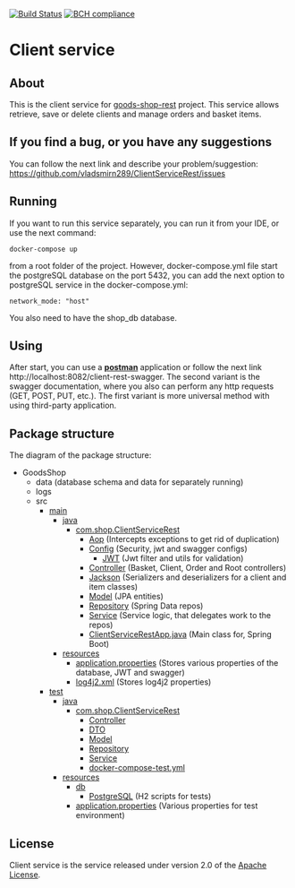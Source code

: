 [![Build Status](https://travis-ci.org/vladsmirn289/ClientServiceRest.svg?branch=master)](https://travis-ci.org/github/vladsmirn289/ClientServiceRest)
[![BCH compliance](https://bettercodehub.com/edge/badge/vladsmirn289/ClientServiceRest?branch=master)](https://bettercodehub.com/)
# Client service

## About
This is the client service for [goods-shop-rest] project. This service allows retrieve, save or delete clients
and manage orders and basket items.

## If you find a bug, or you have any suggestions
You can follow the next link and describe your problem/suggestion: https://github.com/vladsmirn289/ClientServiceRest/issues

## Running
If you want to run this service separately, you can run it from your IDE, or use the next command:
```shell script
docker-compose up
```
from a root folder of the project. However, docker-compose.yml file start the postgreSQL database on the port
5432, you can add the next option to postgreSQL service in the docker-compose.yml:
```shell script
network_mode: "host"
```
You also need to have the shop_db database.

## Using
After start, you can use a **[postman]** application or follow the next link http://localhost:8082/client-rest-swagger.
The second variant is the swagger documentation, where you also can perform any http requests (GET, POST, PUT, etc.).
The first variant is more universal method with using third-party application.

## Package structure
The diagram of the package structure:
*   GoodsShop
    *   data (database schema and data for separately running)
    *   logs
    *   src
        *   [main]
            *   [java]
                *   [com.shop.ClientServiceRest]
                    *   [Aop] (Intercepts exceptions to get rid of duplication)
                    *   [Config] (Security, jwt and swagger configs)
                        *   [JWT] (Jwt filter and utils for validation)
                    *   [Controller] (Basket, Client, Order and Root controllers)
                    *   [Jackson] (Serializers and deserializers for a client and item classes)
                    *   [Model] (JPA entities)
                    *   [Repository] (Spring Data repos)
                    *   [Service] (Service logic, that delegates work to the repos)
                    *   [ClientServiceRestApp.java] (Main class for, Spring Boot)
            *   [resources]
                *   [application.properties] (Stores various properties of the database, JWT and swagger)
                *   [log4j2.xml] (Stores log4j2 properties)
        *   [test]
            *   [java][java2]
                *   [com.shop.ClientServiceRest][comInTest]
                    *   [Controller][ControllerTest]
                    *   [DTO][DTOTest]
                    *   [Model][ModelTest]
                    *   [Repository][RepoTest]
                    *   [Service][ServiceTest]
                    *   [docker-compose-test.yml]
            *   [resources][testRes]
                *   [db][testDb]
                    *   [PostgreSQL] (H2 scripts for tests)
                *   [application.properties][application-test.properties] (Various properties for test environment)

## License
Client service is the service released under version 2.0 of the [Apache License](https://www.apache.org/licenses/LICENSE-2.0).

[goods-shop-rest]: https://github.com/vladsmirn289/GoodsShopRest
[postman]: https://www.postman.com/

[main]: ./src/main
[java]: ./src/main/java
[com.shop.ClientServiceRest]: ./src/main/java/com/shop/ClientServiceRest
[Aop]: ./src/main/java/com/shop/ClientServiceRest/Aop
[Config]: ./src/main/java/com/shop/ClientServiceRest/Config
[JWT]: ./src/main/java/com/shop/ClientServiceRest/Config/JWT
[Controller]: ./src/main/java/com/shop/ClientServiceRest/Controller
[Jackson]: ./src/main/java/com/shop/ClientServiceRest/Jackson
[Model]: ./src/main/java/com/shop/ClientServiceRest/Model
[Repository]: ./src/main/java/com/shop/ClientServiceRest/Repository
[Service]: ./src/main/java/com/shop/ClientServiceRest/Service
[ClientServiceRestApp.java]: ./src/main/java/com/shop/ClientServiceRest/ClientServiceRestApp.java

[resources]: ./src/main/resources
[application.properties]: ./src/main/resources/application.properties
[log4j2.xml]: ./src/main/resources/log4j2.xml

[test]: ./src/test
[testRes]: ./src/test/resources
[testDb]: ./src/test/resources/db
[PostgreSQL]: ./src/test/resources/db/PostgreSQL
[application-test.properties]: ./src/test/resources/application.properties
[java2]: ./src/test/java
[comInTest]: ./src/test/java/com/shop/ClientServiceRest
[ControllerTest]: ./src/test/java/com/shop/ClientServiceRest/Controller
[DTOTest]: ./src/test/java/com/shop/ClientServiceRest/DTO
[ModelTest]: ./src/test/java/com/shop/ClientServiceRest/Model
[RepoTest]: ./src/test/java/com/shop/ClientServiceRest/Repository
[ServiceTest]: ./src/test/java/com/shop/ClientServiceRest/Service
[docker-compose-test.yml]: ./src/test/java/com/shop/ClientServiceRest/docker-compose-test.yml
